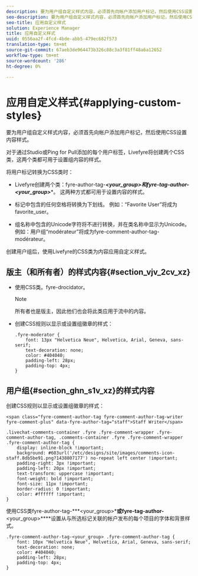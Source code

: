 ```yaml
---
description: 要为用户组自定义样式内容，必须首先向帐户添加用户标记，然后使用CSS设置内容样式。
seo-description: 要为用户组自定义样式内容，必须首先向帐户添加用户标记，然后使用CSS设置内容样式。
seo-title: 应用自定义样式
solution: Experience Manager
title: 应用自定义样式
uuid: 0556aa2f-4fcd-4bde-abb5-479ec682f573
translation-type: tm+mt
source-git-commit: 67aeb3de964473b326c88c3a3f81ff48a6a12652
workflow-type: tm+mt
source-wordcount: '286'
ht-degree: 0%

---
```



# 应用自定义样式{#applying-custom-styles}

要为用户组自定义样式内容，必须首先向帐户添加用户标记，然后使用CSS设置内容样式。

对于通过Studio或Ping for Pull添加的每个用户标签，Livefyre将创建两个CSS类，这两个类都可用于设置组内容的样式。

将用户标记转换为CSS类时：

* Livefyre创建两个类：fyre-author-tag-***&lt;your_group>***和fyre-tag-author-***&lt;your_group>****。 这两种方式都可用于设置内容的样式。

* 标记中包含的任何空格将转换为下划线。 例如：“Favorite User”将成为favorite_user。
* 组名称中包含的Unicode字符将不进行转换，并在类名称中显示为Unicode。 例如：用户组“modérateur”将成为fyre-comment-author-tag-modérateur。

创建用户组后，使用Livefyre的CSS类为内容应用自定义样式。

## 版主（和所有者）的样式内容{#section_vjv_2cv_xz}

* 使用CSS类。fyre-drocidator。

   >[!NOTE]
   >
   >所有者也是版主，因此他们也会将此类应用于流中的内容。

* 创建CSS规则以显示或设置组徽章的样式：

   ```
   .fyre-moderator { 
       font: 13px "Helvetica Neue", Helvetica, Arial, Geneva, sans-serif; 
       text-decoration: none; 
       color: #404040; 
       padding-left: 28px; 
       padding-top: 4px; 
   }
   ```

## 用户组{#section_ghn_s1v_xz}的样式内容

创建CSS规则以显示或设置组徽章的样式：

```
<span class="fyre-comment-author-tag fyre-comment-author-tag-writer fyre-comment-plus" data-fyre-author-tag="staff">Staff Writer</span>
```

```
.livechat-comments-container .fyre .fyre-comment-wrapper .fyre-comment-author-tag, .comments-container .fyre .fyre-comment-wrapper .fyre-comment-author-tag { 
    display: inline-block !important; 
    background: #603url('/etc/designs/site/images/comments-icon-staff.8db5be91.png?1438807177') no-repeat left center !important; 
    padding-right: 3px !important; 
    padding-left: 20px !important; 
    text-transform: uppercase !important; 
    font-weight: bold !important; 
    font-size: 11px !important; 
    border-radius: 0 !important; 
    color: #ffffff !important; 
}
```

使用CSS类fyre-author-tag-***&lt;your_group>***或fyre-tag-author-**&lt;your_group>****设置从与所选标记关联的帐户发布的每个项目的字体和背景样式。

```
.fyre-comment-author-tag-<your_group> .fyre-comment-author-tag { 
    font: 10px "Helvetica Neue", Helvetica, Arial, Geneva, sans-serif; 
    text-decoration: none; 
    color: #404040; 
    padding-left: 28px; 
    padding-top: 4px; 
}
```

